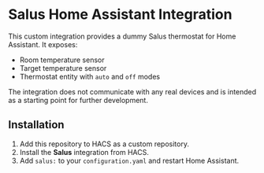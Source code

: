 # Salus Home Assistant Integration

This custom integration provides a dummy Salus thermostat for Home Assistant. It exposes:

- Room temperature sensor
- Target temperature sensor
- Thermostat entity with `auto` and `off` modes

The integration does not communicate with any real devices and is intended as a starting point for further development.

## Installation

1. Add this repository to HACS as a custom repository.
2. Install the **Salus** integration from HACS.
3. Add `salus:` to your `configuration.yaml` and restart Home Assistant.
